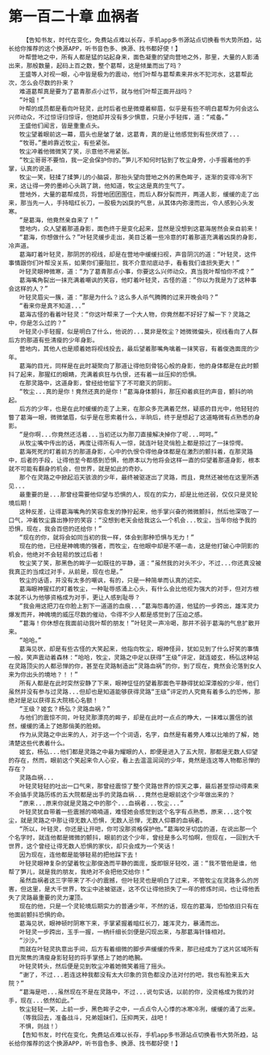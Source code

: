 # 第一百二十章 血祸者
        【告知书友，时代在变化，免费站点难以长存，手机app多书源站点切换看书大势所趋，站长给你推荐的这个换源APP，听书音色多、换源、找书都好使！】
       叶帮营地之中，所有人都是猛的站起身来，面色凝重的望向营地之外，那里，大量的人影涌出来，那般数量，起码上百之数，整个葛帮，这是倾巢而出了吗？
       王盛等人对视一眼，心中皆是极为的震动，他们叶帮与葛帮素来井水不犯河水，这葛帮此次，怎么会尽数的扑来？
       难道葛帮真是要为了葛青那点小过节，就与他们叶帮正面开战吗？
       “叶姐！”
       叶帮的成员都是看向叶轻灵，此时后者也是微蹙着柳眉，似乎是有些不明白葛帮为何会这么兴师动众，不过惊讶归惊讶，但她却并没有多少惧意，只是小手轻挥，道：“戒备。”
       王盛他们闻言，皆是重重点头。
       牧尘望着眼前这一幕，眉头也是皱了皱，这葛青，真的是让他感觉到有些厌烦了...
       “牧哥。”墨岭靠近牧尘，有些紧张。
       牧尘冲着他微微笑了笑，示意他不用紧张。
       “牧尘哥哥不要怕，我一定会保护你的。”笋儿不知何时钻到了牧尘身旁，小手握着他的手掌，认真的说道。
       牧尘一笑，轻揉了揉笋儿的小脑袋，那抬头望向营地之外的黑色眸子，逐渐的变得冷冽下来，这让得一旁的墨岭心头跳了跳，他知道，牧尘这是真的生气了。
       营地外，大量的葛帮成员，将营地团团围住，而后人群分裂而开，两道人影，缓缓的走了出来，那当先一人，手持暗红长刀，一股极为凶戾的气息，从其体内弥漫而出，令人感到心头发寒。
       “是葛海，他竟然亲自来了！”
       营地内，众人望着那道身影，面色终于是变化起来，显然是没想到这葛海居然会亲自前来！
       “葛海，你想做什么？”叶轻灵缓步走出，美目泛着一些冷意的盯着那道充满着凶戾的身影，冷声道。
       葛海盯着叶轻灵，那阴厉的视线，却是在营地中缓缓扫视，声音阴沉的道：“叶轻灵，这件事情跟你们叶帮没关系，如果你们要阻拦，我不介意彻底动手，看看我们谁损失更大！”
       叶轻灵眼神微寒，道：“为了葛青那点小事，你要这么兴师动众，真当我叶帮怕你不成？”
       葛海嘴角裂出一抹充满着嘲讽的笑容，他盯着叶轻灵，古怪的道：“你以为我是为了这种事会这样的人？”
       叶轻灵眉尖一簇，道：“那是为什么？这么多人杀气腾腾的过来开晚会吗？”
       “看来你是真不知道...”
       葛海古怪的看着叶轻灵：“你这叶帮来了一个大人物，你竟然都不好好了解一下？灵路之中，你是怎么过的？”
       叶轻灵小手轻握，似是明白了什么，他说的...莫非是牧尘？她微微偏头，视线看向了人群后方的那道有些清瘦的少年身影。
       营地内，其他人也是顺着她将视线投去，最后望着那嘴角噙着一抹笑容，有着俊逸面庞的少年。
       葛海的目光，同样是在此时凝聚向了那道让得他刻骨铭心般的身影，他的身体都是在此时颤抖了起来，那猩红的眼睛，充满着疯狂与仇恨，还有着一丝压抑的恐惧。
       在那灵路中，这道身影，曾经给他留下了不可磨灭的阴影。
       “牧尘...真的是你！竟然还真的是你！”葛海身体颤抖，那压抑着疯狂的声音，颤抖的响起。
       后方的少年，也是在此时缓缓的走了上来，在那众多充满着茫然，疑惑的目光中，他轻轻的瞥了葛海一眼，微微皱眉，似乎是在思索着什么，半晌后，终于是想起了这道略微有点熟悉的身影。
       “是你啊...你竟然还活着...当初还以为那刀直接解决掉你了呢...呵呵。”
       从牧尘嘴中传出的话，再度让得所有人一惊，就连叶轻灵俏脸上都是掠过了一抹惊愕。
       葛海死死的盯着前方的那道身影，心中的仇恨令得他身体都是在激烈的颤抖着，在那灵路中，后者的手段，让得他至今都感到恐惧，他原本以为他将会这样一直的仰望着那道身影，根本就不可能有翻身的机会，但世界，就是如此的奇妙。
       那个在灵路之中掀起滔天骇浪的少年，最终被驱逐出了灵路，而且，竟然还被他在这里所遇见...
       最重要的是...那曾经需要他仰望与恐惧的人，现在的实力，却是比他还弱，仅仅只是灵轮境后期！
       这种反差，让得葛海嘴角的笑容愈发的狰狞起来，他手掌兴奋的微微颤抖，然后他深吸了一口气，冲着牧尘露出狰狞的笑容：“没想到老天会给我这么一个机会...牧尘，当年你给予我的恐惧，现在，我会百倍的还给你！”
       “现在的你，就将会如同当初的我一样，体会到那种恐惧与无力！”
       现在的他，已经是神魄境的强者，而牧尘，在他眼中却是不堪一击，这是他打破心中阴影的机会，他绝对不会轻易的放过后者！
       牧尘笑了笑，那黑色的眸子一如既往的平静，道：“虽然我的对头不少，不过...你还真没被我真正的当成过对手，从前是，现在也是。”
       牧尘的话语，并没有太多的嘲讽，有的，只是一种简单而认真的述实。
       葛海眼神猩红的盯着牧尘，一种耻辱感涌上心头，有什么会比他视为强大的对手，但对方根本就不认为他够资格成为对手，更让人感到耻辱？
       “我会用这把刀在你脸上割下一道道的血痕...”葛海怨毒的道，他猛的一步跨出，雄浑灵力爆发而开，神魄境的威压尽数的催动，令得不少人都是感觉到了压迫之感。
       “葛海！你休想在我面前动我叶帮的朋友！”叶轻灵一声冷喝，那并不弱于葛海的气息扩散开来。
       “哈哈。”
       葛海见状，却是有些古怪的大笑起来，他指向牧尘，眼神怪异，犹如见到了什么好笑的事情一般，笑声震动着森林：“哈哈，牧尘，灵路之中足以获得“王级”评定，就连姬玄，杨弘这种站在灵路顶尖的人都忌惮的你，甚至在灵路制造出“灵路血祸”的你，到了现在，竟然会沦落到女人来为你出头的境地？！！”
       所有人都是在此时突然安静了下来，眼神怔怔的望着那面色平静得犹如深潭般的少年，他们虽然并没有参与过灵路...但却也是知道能够获得灵路“王级”评定的人究竟有着多么的恐怖，那绝对是足以获得五大院核心名额！
       “王级？姬玄？杨弘？灵路血祸？”
       与他们的震惊不同，叶轻灵那漂亮的眸子，却是在此时一点点的睁大，一抹难以置信的骇然，缓缓的涌上了她那俏美的脸颊。
       作为从灵路之中出来的人，对于这一个个词语，名字，自然是有着旁人难以比喻的了解，她清楚这些代表着什么。
       姬玄，杨弘...他们都是灵路之中最为耀眼的人，即便是进入了五大院，那都是无数人仰望的存在，然而，眼前这个笑起来令人心安，看上去温温润润的少年，竟然是连这等人物都忌惮的存在？
       灵路血祸...
       叶轻灵轻轻的吐出一口气来，那曾经震惊了整个灵路世界的惊天之事，最后甚至惊动得素来不会插手灵路历练的五大院都是出手的灵路血祸...竟然也是眼前这个少年做出来的？
       “原来...原来你就是灵路之中的那个...血祸者...牧尘...”
       叶轻灵犹自带着一些震撼的喃喃道，难怪她会感觉到这个名字有点熟悉，原来...这个牧尘，就是灵路之中那让得无数人恐惧，无数人忌惮，无数人仰慕的血祸者。
       “所以，叶轻灵，你还是让开吧，你可没那资格保护他。”葛海咬牙切齿的道，在说出那一个个名字时，就连他都是微微的颤抖，眼前的这个少年，曾经是多么可怕啊，但现在，一回到大千世界，这个曾经让得无数人恐惧的家伙，却只会成为一个笑话！
       因为现在，连他都是能够轻易的把他踩下去！
       叶轻灵眼神复杂的望着牧尘那俊逸而平静的面庞，旋即银牙轻咬，道：“我不管他是谁，他帮了笋儿，就是我的朋友，我绝对不会把他交给你！”
       虽然血祸者这三字带来了不小的震撼，但叶轻灵也是明白了过来，不管牧尘在灵路多么的厉害，但这里，是大千世界，牧尘中途被驱逐，这不仅让得他损失了一年的修炼时间，也让得他丢失了灵路最重要的灵力灌顶。
       现在的他，只是一个灵轮境后期实力的普通少年，不然的话，现在的葛海，恐怕依旧只有在他面前颤抖恐惧的命。
       葛海见状，眼神顿时阴寒下来，手掌紧握着暗红长刀，雄浑灵力，暴涌而出。
       叶轻灵一步跨出，玉手一握，一柄纤细长剑便是闪现出来，与那葛海针锋相对。
       “沙沙。”
       而就在叶轻灵执意出手间，后方有着细微的脚步声缓缓的传来，那已经成为了这片区域所有目光聚焦的清瘦身影轻轻的将手掌搭上了她的皓腕。
       叶轻灵转头，然后便是见到牧尘冲着她微笑着摇了摇头。
       “谢了，不过...若连这种我都没有太大印象的货色都没办法对付的吧，我也有脸来五大院？”
       “葛海是吧...虽然现在不是在灵路中，不过...说句实话，以前的你，没资格成为我的对手，现在...依然如此。”
       牧尘轻轻一笑，上前一步，黑色眸子之中，一点点令人心悸的冰寒冷冽，缓缓的涌了出来。
       （等我回去，准备战斗，兄弟姐妹们，压抑两天，战吧！
       不惧，则战！）
       【告知书友，时代在变化，免费站点难以长存，手机app多书源站点切换看书大势所趋，站长给你推荐的这个换源APP，听书音色多、换源、找书都好使！】